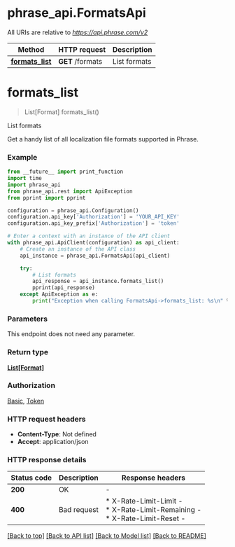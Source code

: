 # phrase_api.FormatsApi

All URIs are relative to *https://api.phrase.com/v2*

Method | HTTP request | Description
------------- | ------------- | -------------
[**formats_list**](FormatsApi.md#formats_list) | **GET** /formats | List formats


# **formats_list**
> List[Format] formats_list()

List formats

Get a handy list of all localization file formats supported in Phrase.

### Example

```python
from __future__ import print_function
import time
import phrase_api
from phrase_api.rest import ApiException
from pprint import pprint

configuration = phrase_api.Configuration()
configuration.api_key['Authorization'] = 'YOUR_API_KEY'
configuration.api_key_prefix['Authorization'] = 'token'

# Enter a context with an instance of the API client
with phrase_api.ApiClient(configuration) as api_client:
    # Create an instance of the API class
    api_instance = phrase_api.FormatsApi(api_client)

    try:
        # List formats
        api_response = api_instance.formats_list()
        pprint(api_response)
    except ApiException as e:
        print("Exception when calling FormatsApi->formats_list: %s\n" % e)
```


### Parameters
This endpoint does not need any parameter.

### Return type

[**List[Format]**](Format.md)

### Authorization

[Basic](../README.md#Basic), [Token](../README.md#Token)

### HTTP request headers

 - **Content-Type**: Not defined
 - **Accept**: application/json

### HTTP response details
| Status code | Description | Response headers |
|-------------|-------------|------------------|
**200** | OK |  -  |
**400** | Bad request |  * X-Rate-Limit-Limit -  <br>  * X-Rate-Limit-Remaining -  <br>  * X-Rate-Limit-Reset -  <br>  |

[[Back to top]](#) [[Back to API list]](../README.md#documentation-for-api-endpoints) [[Back to Model list]](../README.md#documentation-for-models) [[Back to README]](../README.md)

